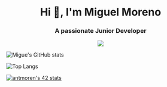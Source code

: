 <style>
.flex {
  display = flex;
  align-items = center;
  justify-content = center;
}
</style>



<h1 align="center">Hi 👋, I'm Miguel Moreno</h1>
<h3 align="center">A passionate Junior Developer </h3>

<p align="center">
  <a href="#">
    <img src="https://skillicons.dev/icons?i=html,css,bootstrap,js,git,vscode,c,vim" />
  </a>
</p>   

<div class="flex">
  
![Migue's GitHub stats](https://github-readme-stats.vercel.app/api?username=amiguelmoreno&show_icons=true&theme=tokyonight)

![Top Langs](https://github-readme-stats.vercel.app/api/top-langs/?username=amiguelmoreno&show_icons=true&theme=tokyonight)

 </div>
  
[![antmoren's 42 stats](https://badge42.vercel.app/api/v2/cl47airxk008409law51ifuyg/stats?cursusId=21&coalitionId=piscine)](https://github.com/JaeSeoKim/badge42)


